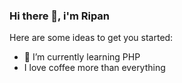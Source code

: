 ### Hi there 👋, i'm Ripan


Here are some ideas to get you started:

- 🌱 I’m currently learning PHP
- I love coffee more than everything
